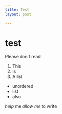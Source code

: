 ```yaml
---
title: Test
layout: post

---
```

# test

Please don't read

1. This
1. Is
2. A list

- unordered
- list 
- also

*help* me
_allow me_ to write